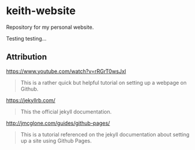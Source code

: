 # keith-website
Repository for my personal website.

Testing testing...

## Attribution
https://www.youtube.com/watch?v=rRGrT0wsJxI

>This is a rather quick but helpful tutorial on setting up a webpage on Github.


https://jekyllrb.com/

>This the official jekyll documentation.


http://jmcglone.com/guides/github-pages/

>This is a tutorial referenced on the jekyll documentation about setting up a site using Github Pages.
